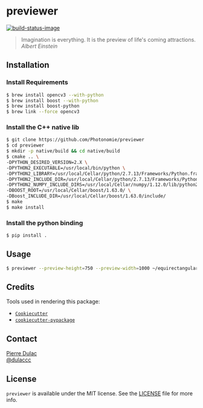 # previewer

[![build-status-image]][travis]

> Imagination is everything. It is the preview of life's coming attractions.  
> *Albert Einstein*

## Installation

### Install Requirements

```sh
$ brew install opencv3 --with-python
$ brew install boost --with-python
$ brew install boost-python
$ brew link --force opencv3
```

### Install the C++ native lib

```sh
$ git clone https://github.com/Photonomie/previewer
$ cd previewer
$ mkdir -p native/build && cd native/build
$ cmake .. \
-DPYTHON_DESIRED_VERSION=2.X \
-DPYTHON2_EXECUTABLE=/usr/local/bin/python \
-DPYTHON2_LIBRARY=/usr/local/Cellar/python/2.7.13/Frameworks/Python.framework/Versions/Current/lib/libpython2.7.dylib \
-DPYTHON2_INCLUDE_DIR=/usr/local/Cellar/python/2.7.13/Frameworks/Python.framework/Versions/Current/include/python2.7/ \
-DPYTHON2_NUMPY_INCLUDE_DIRS=/usr/local/Cellar/numpy/1.12.0/lib/python2.7/site-packages/numpy/core/include/ \
-DBOOST_ROOT=/usr/local/Cellar/boost/1.63.0/ \
-DBoost_INCLUDE_DIR=/usr/local/Cellar/boost/1.63.0/include/
$ make
$ make install
```

### Install the python binding

```sh
$ pip install .
```

## Usage

```sh
$ previewer --preview-height=750 --preview-width=1000 ~/equirectangular.jpg
```

## Credits

Tools used in rendering this package:

*  [`Cookiecutter`][Cookiecutter]
*  [`cookiecutter-pypackage`][cookiecutter-pypackage]

## Contact

[Pierre Dulac][github-dulaccc]  
[@dulaccc][twitter-dulaccc]

## License

`previewer` is available under the MIT license. See the [LICENSE](LICENSE) file for more info.


[build-status-image]: https://img.shields.io/travis/Photonomie/previewer.svg
[travis]: https://travis-ci.org/Photonomie/previewer

[Cookiecutter]: https://github.com/audreyr/cookiecutter
[cookiecutter-pypackage]: https://github.com/audreyr/cookiecutter-pypackage
[github-dulaccc]: https://github.com/dulaccc
[twitter-dulaccc]: https://twitter.com/dulaccc
